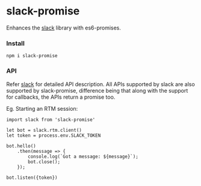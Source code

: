 # slack-promise
Enhances the [slack](https://github.com/smallwins/slack) library with es6-promises. 

### Install
```
npm i slack-promise
```
### API
Refer [slack](https://github.com/smallwins/slack) for detailed API description. All APIs supported by slack are also supported by slack-promise, difference being that along with the support for callbacks, the APIs return a promise too.

Eg. Starting an RTM session:
```
import slack from 'slack-promise'

let bot = slack.rtm.client()
let token = process.env.SLACK_TOKEN

bot.hello()
    .then(message => {
        console.log(`Got a message: ${message}`);
        bot.close();
    });

bot.listen({token})
```
